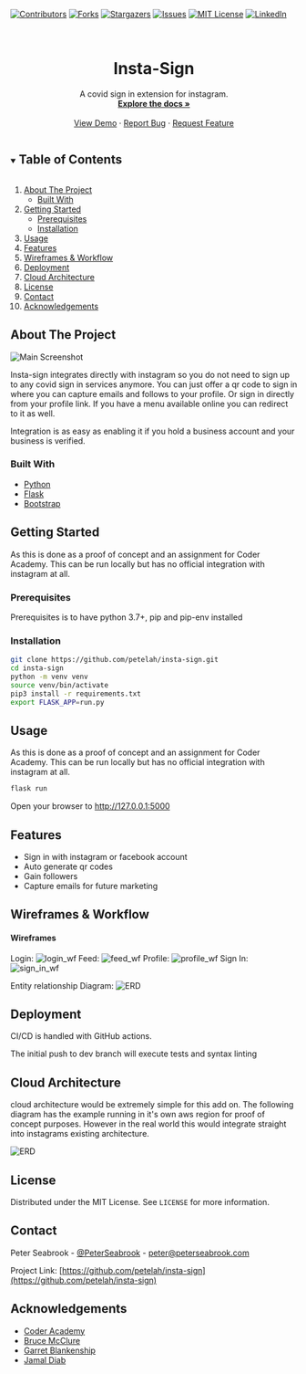 <!-- PROJECT SHIELDS -->
<!--
*** I'm using markdown "reference style" links for readability.
*** Reference links are enclosed in brackets [ ] instead of parentheses ( ).
*** See the bottom of this document for the declaration of the reference variables
*** for contributors-url, forks-url, etc. This is an optional, concise syntax you may use.
*** https://www.markdownguide.org/basic-syntax/#reference-style-links
-->
[![Contributors][contributors-shield]][contributors-url]
[![Forks][forks-shield]][forks-url]
[![Stargazers][stars-shield]][stars-url]
[![Issues][issues-shield]][issues-url]
[![MIT License][license-shield]][license-url]
[![LinkedIn][linkedin-shield]][linkedin-url]



<!-- PROJECT LOGO -->
<br />
<p align="center">

  <h1 align="center">Insta-Sign</h1>

  <p align="center">
    A covid sign in extension for instagram.
    <br />
    <a href="https://github.com/petelah/insta-sign"><strong>Explore the docs »</strong></a>
    <br />
    <br />
    <a href="https://github.com/petelah/insta-sign">View Demo</a>
    ·
    <a href="https://github.com/petelah/insta-sign/issues">Report Bug</a>
    ·
    <a href="https://github.com/petelah/insta-sign/issues">Request Feature</a>
  </p>
</p>



<!-- TABLE OF CONTENTS -->
<details open="open">
  <summary><h2 style="display: inline-block">Table of Contents</h2></summary>
  <ol>
    <li>
      <a href="#about-the-project">About The Project</a>
      <ul>
        <li><a href="#built-with">Built With</a></li>
      </ul>
    </li>
    <li>
      <a href="#getting-started">Getting Started</a>
      <ul>
        <li><a href="#prerequisites">Prerequisites</a></li>
        <li><a href="#installation">Installation</a></li>
      </ul>
    </li>
    <li><a href="#usage">Usage</a></li>
    <li><a href="#features">Features</a></li>
    <li><a href="#wireframes">Wireframes & Workflow</a></li>
    <li><a href="#deployment">Deployment</a></li>
    <li><a href="#arch">Cloud Architecture</a></li>
    <li><a href="#license">License</a></li>
    <li><a href="#contact">Contact</a></li>
    <li><a href="#acknowledgements">Acknowledgements</a></li>
  </ol>
</details>


<div id="about-the-project"></div>
<!-- ABOUT THE PROJECT -->

## About The Project

![Main Screenshot](src/static/images/screenshot.png)

Insta-sign integrates directly with instagram so you do not need to sign up to any 
covid sign in services anymore. You can just offer a qr code to sign in where you can capture emails and follows to your 
profile. Or sign in directly from your profile link. If you have a menu available online you can redirect to it as well.

Integration is as easy as enabling it if you hold a business account and your business is verified.

<div id="built-with"></div>

### Built With

* [Python]()
* [Flask]()
* [Bootstrap]()


<div id="getting-started"></div>
<!-- GETTING STARTED -->

## Getting Started

As this is done as a proof of concept and an assignment for Coder Academy. This can be run locally but has no official integration 
with instagram at all.


<div id="prerequisites"></div>

### Prerequisites

Prerequisites is to have python 3.7+, pip and pip-env installed

<div id="installation"></div>

### Installation

```sh
git clone https://github.com/petelah/insta-sign.git
cd insta-sign
python -m venv venv
source venv/bin/activate
pip3 install -r requirements.txt
export FLASK_APP=run.py
```



<!-- USAGE EXAMPLES -->
<div id="usage"></div>

## Usage

As this is done as a proof of concept and an assignment for Coder Academy. This can be run locally but has no official integration 
with instagram at all.

```sh
flask run
```

Open your browser to http://127.0.0.1:5000



<!-- FEATURES -->
<div id="features"></div>

## Features

* Sign in with instagram or facebook account
* Auto generate qr codes
* Gain followers
* Capture emails for future marketing



<!-- WW -->
<div id="wireframes"></div>

## Wireframes & Workflow

#### Wireframes
Login:
![login_wf](docs/images/login_wf.png)
Feed:
![feed_wf](docs/images/feed_wf.png)
Profile:
![profile_wf](docs/images/profile_wf.png)
Sign In:
![sign_in_wf](docs/images/sign_in_wf.png)

Entity relationship Diagram:
![ERD](docs/images/ERD.png)

<!-- DEPLOYMENT -->
<div id="deployment"></div>

## Deployment

CI/CD is handled with GitHub actions.

The initial push to dev branch will execute tests and syntax linting

<!-- CLOUDARCH -->
<div id="cloudarch"></div>

## Cloud Architecture

cloud architecture would be extremely simple for this add on. The following diagram has the example running in it's own aws region for 
proof of concept purposes. However in the real world this would integrate straight into instagrams existing architecture.

![ERD](docs/images/cloudarch.png)

<!-- LICENSE -->
<div id="license"></div>

## License

Distributed under the MIT License. See `LICENSE` for more information.



<!-- CONTACT -->
<div id="contact"></div>

## Contact

Peter Seabrook - [@PeterSeabrook](https://twitter.com/PeterSeabrook) - peter@peterseabrook.com

Project Link: [https://github.com/petelah/insta-sign](https://github.com/petelah/insta-sign)



<!-- ACKNOWLEDGEMENTS -->
<div id="acknowledgements"></div>

## Acknowledgements

* [Coder Academy]()
* [Bruce McClure]()
* [Garret Blankenship]()
* [Jamal Diab]()





<!-- MARKDOWN LINKS & IMAGES -->
<!-- https://www.markdownguide.org/basic-syntax/#reference-style-links -->
[contributors-shield]: https://img.shields.io/github/contributors/petelah/repo.svg?style=for-the-badge
[contributors-url]: https://github.com/petelah/insta-sign/graphs/contributors
[forks-shield]: https://img.shields.io/github/forks/petelah/repo.svg?style=for-the-badge
[forks-url]: https://github.com/petelah/insta-sign/network/members
[stars-shield]: https://img.shields.io/github/stars/petelah/repo.svg?style=for-the-badge
[stars-url]: https://github.com/petelah/insta-sign/stargazers
[issues-shield]: https://img.shields.io/github/issues/petelah/repo.svg?style=for-the-badge
[issues-url]: https://github.com/petelah/insta-sign/issues
[license-shield]: https://img.shields.io/github/license/petelah/repo.svg?style=for-the-badge
[license-url]: https://github.com/petelah/insta-sign/blob/master/LICENSE.txt
[linkedin-shield]: https://img.shields.io/badge/-LinkedIn-black.svg?style=for-the-badge&logo=linkedin&colorB=555
[linkedin-url]: https://linkedin.com/in/peter-seabrook-0b03bb181/
